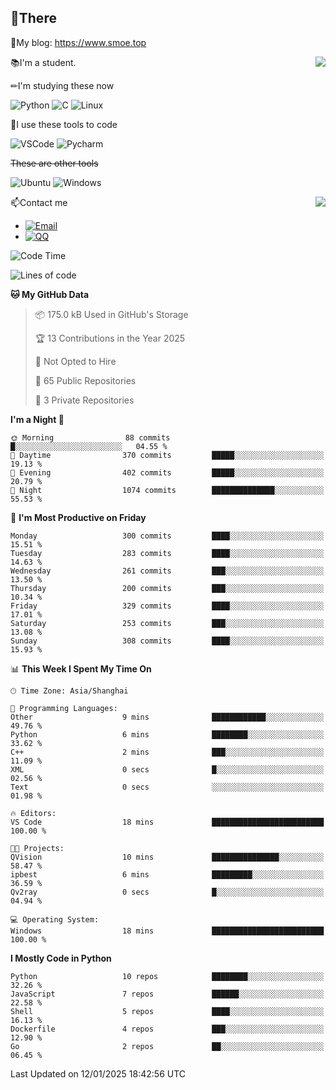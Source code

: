 
## 👏There

📰My blog: https://www.smoe.top

<img align="right" src="https://github-readme-stats.vercel.app/api/top-langs/?username=AkashiCoin"/>


📚I'm a student.

✏I'm studying these now

![Python](https://img.shields.io/badge/-Python-blue?style=flat-square&logo=Python&logoColor=fff)
![C](https://img.shields.io/badge/-C-585858?style=flat-square&logo=C&logoColor=fff)
![Linux](https://img.shields.io/badge/-Linux-black?style=flat-square&logo=Linux&logoColor=fff)

🔨I use these tools to code

![VSCode](https://img.shields.io/badge/-VSCode-blue?style=flat-square&logo=visualstudiocode&logoColor=fff)
![Pycharm](https://img.shields.io/badge/-Pycharm-green?style=flat-square&logo=pycharm&logoColor=fff)

 ~~These are other tools~~

![Ubuntu](https://img.shields.io/badge/-Ubuntu-orange?style=flat-square&logo=Ubuntu&logoColor=fff)
![Windows](https://img.shields.io/badge/-Windows-blue?style=flat-square&logo=Windows&logoColor=fff)

<img align="right" src="https://github-readme-stats.vercel.app/api?username=AkashiCoin" />


📫Contact me

* [![Email](https://img.shields.io/badge/Email-l1040186796@gmail.com-1?style=social&logoColor=fff)](mailto:l1040186796@gmail.com)
* [![QQ](https://img.shields.io/badge/QQ-1040186796-1?style=social&logoColor=fff)](tencent://AddContact/?fromId=45&fromSubId=1&subcmd=all&uin=1040186796&website=www.oicqzone.com)

<!--START_SECTION:waka-->
![Code Time](http://img.shields.io/badge/Code%20Time-1%2C373%20hrs%2038%20mins-blue)

![Lines of code](https://img.shields.io/badge/From%20Hello%20World%20I%27ve%20Written-363.5%20thousand%20lines%20of%20code-blue)

**🐱 My GitHub Data** 

> 📦 175.0 kB Used in GitHub's Storage 
 > 
> 🏆 13 Contributions in the Year 2025
 > 
> 🚫 Not Opted to Hire
 > 
> 📜 65 Public Repositories 
 > 
> 🔑 3 Private Repositories 
 > 
**I'm a Night 🦉** 

```text
🌞 Morning                88 commits          █░░░░░░░░░░░░░░░░░░░░░░░░   04.55 % 
🌆 Daytime                370 commits         █████░░░░░░░░░░░░░░░░░░░░   19.13 % 
🌃 Evening                402 commits         █████░░░░░░░░░░░░░░░░░░░░   20.79 % 
🌙 Night                  1074 commits        ██████████████░░░░░░░░░░░   55.53 % 
```
📅 **I'm Most Productive on Friday** 

```text
Monday                   300 commits         ████░░░░░░░░░░░░░░░░░░░░░   15.51 % 
Tuesday                  283 commits         ████░░░░░░░░░░░░░░░░░░░░░   14.63 % 
Wednesday                261 commits         ███░░░░░░░░░░░░░░░░░░░░░░   13.50 % 
Thursday                 200 commits         ███░░░░░░░░░░░░░░░░░░░░░░   10.34 % 
Friday                   329 commits         ████░░░░░░░░░░░░░░░░░░░░░   17.01 % 
Saturday                 253 commits         ███░░░░░░░░░░░░░░░░░░░░░░   13.08 % 
Sunday                   308 commits         ████░░░░░░░░░░░░░░░░░░░░░   15.93 % 
```


📊 **This Week I Spent My Time On** 

```text
🕑︎ Time Zone: Asia/Shanghai

💬 Programming Languages: 
Other                    9 mins              ████████████░░░░░░░░░░░░░   49.76 % 
Python                   6 mins              ████████░░░░░░░░░░░░░░░░░   33.62 % 
C++                      2 mins              ███░░░░░░░░░░░░░░░░░░░░░░   11.09 % 
XML                      0 secs              █░░░░░░░░░░░░░░░░░░░░░░░░   02.56 % 
Text                     0 secs              ░░░░░░░░░░░░░░░░░░░░░░░░░   01.98 % 

🔥 Editors: 
VS Code                  18 mins             █████████████████████████   100.00 % 

🐱‍💻 Projects: 
QVision                  10 mins             ███████████████░░░░░░░░░░   58.47 % 
ipbest                   6 mins              █████████░░░░░░░░░░░░░░░░   36.59 % 
Qv2ray                   0 secs              █░░░░░░░░░░░░░░░░░░░░░░░░   04.94 % 

💻 Operating System: 
Windows                  18 mins             █████████████████████████   100.00 % 
```

**I Mostly Code in Python** 

```text
Python                   10 repos            ████████░░░░░░░░░░░░░░░░░   32.26 % 
JavaScript               7 repos             ██████░░░░░░░░░░░░░░░░░░░   22.58 % 
Shell                    5 repos             ████░░░░░░░░░░░░░░░░░░░░░   16.13 % 
Dockerfile               4 repos             ███░░░░░░░░░░░░░░░░░░░░░░   12.90 % 
Go                       2 repos             ██░░░░░░░░░░░░░░░░░░░░░░░   06.45 % 
```




 Last Updated on 12/01/2025 18:42:56 UTC
<!--END_SECTION:waka-->
